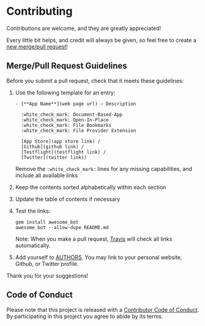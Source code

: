 # Contributing

Contributions are welcome, and they are greatly appreciated!

Every little bit helps, and credit will always be given, so feel free to create
a [new merge/pull request][merge-link]!


## Merge/Pull Request Guidelines

Before you submit a pull request, check that it meets these guidelines:

1.  Use the following <a name="template">template</a> for an entry:

        - [**App Name**](web page url) – Description

          :white_check_mark: Document-Based-App
          :white_check_mark: Open-In-Place
          :white_check_mark: File Bookmarks
          :white_check_mark: File Provider Extension

          [App Store](app store link) /
          [Github](github link) /
          [Testflight](testflight link) /
          [Twitter](twitter link))

    Remove the `:white_check_mark:` lines for any missing capabilities, and
    include all available links

2.  Keep the contents sorted alphabetically within each section

3.  Update the table of contents if necessary

4.  Test the links:

        gem install awesome_bot
        awesome_bot --allow-dupe README.md

    Note: When you make a pull request, [Travis][] will check all links automatically.

5.  Add yourself to [AUTHORS](AUTHORS.md). You may link to your personal
    website, Github, or Twitter profile.


Thank you for your suggestions!


## Code of Conduct

Please note that this project is released with a [Contributor Code of Conduct](CODE_OF_CONDUCT.md).
By participating in this project you agree to abide by its terms.

[issue-link]: https://github.com/goerz/awesome-ios-files-productivity/issues/new
[merge-link]: https://github.com/goerz/awesome-ios-files-productivity/compare
[Travis]: https://travis-ci.org/goerz/awesome-ios-files-productivity
